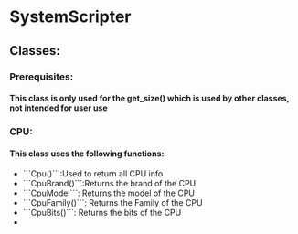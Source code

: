 <h1>SystemScripter</h1>
<h2>Classes:</h2>
<h3>Prerequisites:</h3>
<h4>This class is only used for the get_size() which is used by other classes, not intended for user use</h4>
<h3>CPU:</h3>
<h4>This class uses the following functions:</h4>
<ul>
<li>```Cpu()```:Used to return all CPU info</li>
<li>```CpuBrand()```:Returns the brand of the CPU</li>
<li>```CpuModel```: Returns the model of the CPU</li>
<li>```CpuFamily()```: Returns the Family of the CPU</li>
<li>```CpuBits()```: Returns the bits of the CPU</li>
<li></li>
</ul>